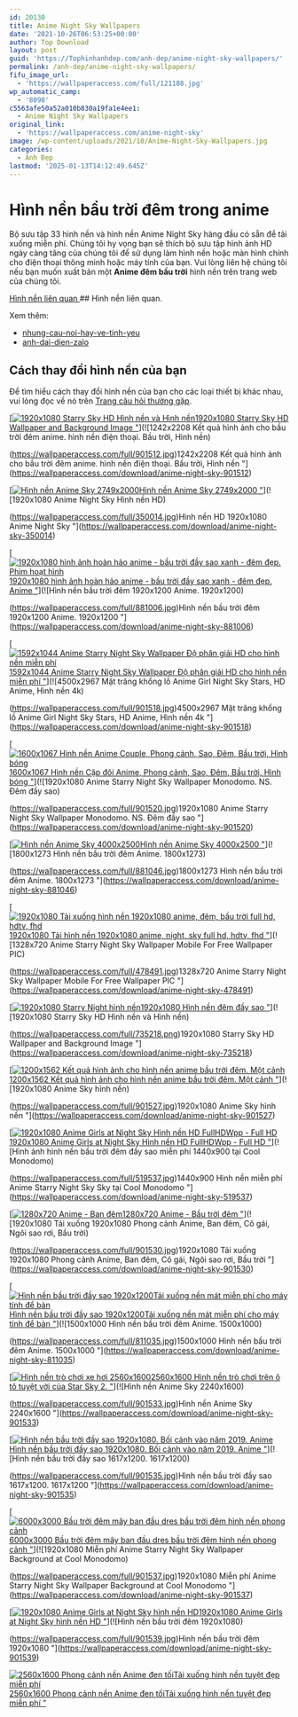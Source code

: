 ```yaml
---
id: 20130
title: Anime Night Sky Wallpapers
date: '2021-10-26T06:53:25+00:00'
author: Top Download
layout: post
guid: 'https://Tophinhanhdep.com/anh-dep/anime-night-sky-wallpapers/'
permalink: /anh-dep/anime-night-sky-wallpapers/
fifu_image_url:
  - 'https://wallpaperaccess.com/full/121188.jpg'
wp_automatic_camp:
  - '8098'
c5563afe50a52a010b830a19fa1e4ee1:
  - Anime Night Sky Wallpapers
original_link:
  - 'https://wallpaperaccess.com/anime-night-sky'
image: /wp-content/uploads/2021/10/Anime-Night-Sky-Wallpapers.jpg
categories:
  - Ảnh Đẹp
lastmod: '2025-01-13T14:12:49.645Z'
---
```

# Hình nền bầu trời đêm trong anime

Bộ sưu tập 33 hình nền và hình nền Anime Night Sky hàng đầu có sẵn để tải xuống miễn phí. Chúng tôi hy vọng bạn sẽ thích bộ sưu tập hình ảnh HD ngày càng tăng của chúng tôi để sử dụng làm hình nền hoặc màn hình chính cho điện thoại thông minh hoặc máy tính của bạn. Vui lòng liên hệ chúng tôi nếu bạn muốn xuất bản một **Anime đêm bầu trời** hình nền trên trang web của chúng tôi.

[Hình nền liên quan ](#related) ## Hình nền liên quan.

   
 Xem thêm:

   
- [nhung-cau-noi-hay-ve-tinh-yeu](https://tophinhanhdep.com/nhung-cau-noi-hay/nhung-cau-noi-hay-ve-tinh-yeu/)
- [anh-dai-dien-zalo](https://tophinhanhdep.com/anh-avatar/anh-dai-dien-zalo/)

## Cách thay đổi hình nền của bạn

Để tìm hiểu cách thay đổi hình nền của bạn cho các loại thiết bị khác nhau, vui lòng đọc về nó trên [Trang câu hỏi thường gặp](https://tophinhanhdep.com/faq/).

  
[[![1920x1080 Starry Sky HD Hình nền và Hình nền](https://wallpaperaccess.com/full/121188.jpg)1920x1080 Starry Sky HD Wallpaper and Background Image "](https://wallpaperaccess.com/download/anime-night-sky-121188)](![1242x2208 Kết quả hình ảnh cho bầu trời đêm anime.  hình nền điện thoại.  Bầu trời, Hình nền)

(https://wallpaperaccess.com/full/901512.jpg)1242x2208 Kết quả hình ảnh cho bầu trời đêm anime. hình nền điện thoại. Bầu trời, Hình nền "](https://wallpaperaccess.com/download/anime-night-sky-901512)

[[![Hình nền Anime Sky 2749x2000](https://wallpaperaccess.com/full/901513.jpg)Hình nền Anime Sky 2749x2000 "](https://wallpaperaccess.com/download/anime-night-sky-901513)](![1920x1080 Anime Night Sky Hình nền HD)

(https://wallpaperaccess.com/full/350014.jpg)Hình nền HD 1920x1080 Anime Night Sky "](https://wallpaperaccess.com/download/anime-night-sky-350014)

[[![1920x1080 hình ảnh hoàn hảo anime - bầu trời đầy sao xanh - đêm đẹp.  Phim hoạt hình](https://wallpaperaccess.com/full/880998.jpg)1920x1080 hình ảnh hoàn hảo anime - bầu trời đầy sao xanh - đêm đẹp. Anime "](https://wallpaperaccess.com/download/anime-night-sky-880998)](![Hình nền bầu trời đêm 1920x1200 Anime.  1920x1200)

(https://wallpaperaccess.com/full/881006.jpg)Hình nền bầu trời đêm 1920x1200 Anime. 1920x1200 "](https://wallpaperaccess.com/download/anime-night-sky-881006)

[[![1592x1044 Anime Starry Night Sky Wallpaper Độ phân giải HD cho hình nền miễn phí](https://wallpaperaccess.com/full/901517.jpg)1592x1044 Anime Starry Night Sky Wallpaper Độ phân giải HD cho hình nền miễn phí "](https://wallpaperaccess.com/download/anime-night-sky-901517)](![4500x2967 Mặt trăng khổng lồ Anime Girl Night Sky Stars, HD Anime, Hình nền 4k)

(https://wallpaperaccess.com/full/901518.jpg)4500x2967 Mặt trăng khổng lồ Anime Girl Night Sky Stars, HD Anime, Hình nền 4k "](https://wallpaperaccess.com/download/anime-night-sky-901518)

[[![1600x1067 Hình nền Anime Couple, Phong cảnh, Sao, Đêm, Bầu trời, Hình bóng](https://wallpaperaccess.com/full/121350.jpg)1600x1067 Hình nền Cặp đôi Anime, Phong cảnh, Sao, Đêm, Bầu trời, Hình bóng "](https://wallpaperaccess.com/download/anime-night-sky-121350)](![1920x1080 Anime Starry Night Sky Wallpaper Monodomo.  NS.  Đêm đầy sao)

(https://wallpaperaccess.com/full/901520.jpg)1920x1080 Anime Starry Night Sky Wallpaper Monodomo. NS. Đêm đầy sao "](https://wallpaperaccess.com/download/anime-night-sky-901520)

[[![Hình nền Anime Sky 4000x2500](https://wallpaperaccess.com/full/901521.png)Hình nền Anime Sky 4000x2500 "](https://wallpaperaccess.com/download/anime-night-sky-901521)](![1800x1273 Hình nền bầu trời đêm Anime.  1800x1273)

(https://wallpaperaccess.com/full/881046.jpg)1800x1273 Hình nền bầu trời đêm Anime. 1800x1273 "](https://wallpaperaccess.com/download/anime-night-sky-881046)

[[![1920x1080 Tải xuống hình nền 1920x1080 anime, đêm, bầu trời full hd, hdtv, fhd](https://wallpaperaccess.com/full/881003.jpg)1920x1080 Tải hình nền 1920x1080 anime, night, sky full hd, hdtv, fhd "](https://wallpaperaccess.com/download/anime-night-sky-881003)](![1328x720 Anime Starry Night Sky Wallpaper Mobile For Free Wallpaper PIC)

(https://wallpaperaccess.com/full/478491.jpg)1328x720 Anime Starry Night Sky Wallpaper Mobile For Free Wallpaper PIC "](https://wallpaperaccess.com/download/anime-night-sky-478491)

[[![1920x1080 Starry Night hình nền](https://wallpaperaccess.com/full/901524.jpg)1920x1080 Hình nền đêm đầy sao "](https://wallpaperaccess.com/download/anime-night-sky-901524)](![1920x1080 Starry Sky HD Hình nền và Hình nền)

(https://wallpaperaccess.com/full/735218.png)1920x1080 Starry Sky HD Wallpaper and Background Image "](https://wallpaperaccess.com/download/anime-night-sky-735218)

[[![1200x1562 Kết quả hình ảnh cho hình nền anime bầu trời đêm.  Một cảnh](https://wallpaperaccess.com/full/881023.jpg)1200x1562 Kết quả hình ảnh cho hình nền anime bầu trời đêm. Một cảnh "](https://wallpaperaccess.com/download/anime-night-sky-881023)](![1920x1080 Anime Sky hình nền)

(https://wallpaperaccess.com/full/901527.jpg)1920x1080 Anime Sky hình nền "](https://wallpaperaccess.com/download/anime-night-sky-901527)

[[![1920x1080 Anime Girls at Night Sky Hình nền HD FullHDWpp - Full HD](https://wallpaperaccess.com/full/121250.jpg)1920x1080 Anime Girls at Night Sky Hình nền HD FullHDWpp - Full HD "](https://wallpaperaccess.com/download/anime-night-sky-121250)](![Hình ảnh hình nền bầu trời đêm đầy sao miễn phí 1440x900 tại Cool Monodomo)

(https://wallpaperaccess.com/full/519537.jpg)1440x900 Hình nền miễn phí Anime Starry Night Sky Sky tại Cool Monodomo "](https://wallpaperaccess.com/download/anime-night-sky-519537)

[[![1280x720 Anime - Ban đêm](https://wallpaperaccess.com/full/881031.jpg)1280x720 Anime - Bầu trời đêm "](https://wallpaperaccess.com/download/anime-night-sky-881031)](![1920x1080 Tải xuống 1920x1080 Phong cảnh Anime, Ban đêm, Cô gái, Ngôi sao rơi, Bầu trời)

(https://wallpaperaccess.com/full/901530.jpg)1920x1080 Tải xuống 1920x1080 Phong cảnh Anime, Ban đêm, Cô gái, Ngôi sao rơi, Bầu trời "](https://wallpaperaccess.com/download/anime-night-sky-901530)

[[![Hình nền bầu trời đầy sao 1920x1200Tải xuống nền mát miễn phí cho máy tính để bàn](https://wallpaperaccess.com/full/901531.jpg)Hình nền bầu trời đầy sao 1920x1200Tải xuống nền mát miễn phí cho máy tính để bàn "](https://wallpaperaccess.com/download/anime-night-sky-901531)](![1500x1000 Hình nền bầu trời đêm Anime.  1500x1000)

(https://wallpaperaccess.com/full/811035.jpg)1500x1000 Hình nền bầu trời đêm Anime. 1500x1000 "](https://wallpaperaccess.com/download/anime-night-sky-811035)

[[![Hình nền trò chơi xe hơi 2560x1600](https://wallpaperaccess.com/full/218850.jpg)2560x1600 Hình nền trò chơi trên ô tô tuyệt vời của Star Sky 2. "](https://wallpaperaccess.com/download/anime-night-sky-218850)](![Hình nền Anime Sky 2240x1600)

(https://wallpaperaccess.com/full/901533.jpg)Hình nền Anime Sky 2240x1600 "](https://wallpaperaccess.com/download/anime-night-sky-901533)

[[![Hình nền bầu trời đầy sao 1920x1080.  Bối cảnh vào năm 2019. Anime](https://wallpaperaccess.com/full/901534.jpg)Hình nền bầu trời đầy sao 1920x1080. Bối cảnh vào năm 2019. Anime "](https://wallpaperaccess.com/download/anime-night-sky-901534)](![Hình nền bầu trời đầy sao 1617x1200.  1617x1200)

(https://wallpaperaccess.com/full/901535.jpg)Hình nền bầu trời đầy sao 1617x1200. 1617x1200 "](https://wallpaperaccess.com/download/anime-night-sky-901535)

[[![6000x3000 Bầu trời đêm mây ban đầu dres bầu trời đêm hình nền phong cảnh](https://wallpaperaccess.com/full/901536.jpg)6000x3000 Bầu trời đêm mây ban đầu dres bầu trời đêm hình nền phong cảnh "](https://wallpaperaccess.com/download/anime-night-sky-901536)](![1920x1080 Miễn phí Anime Starry Night Sky Wallpaper Background at Cool Monodomo)

(https://wallpaperaccess.com/full/901537.jpg)1920x1080 Miễn phí Anime Starry Night Sky Wallpaper Background at Cool Monodomo "](https://wallpaperaccess.com/download/anime-night-sky-901537)

[[![1920x1080 Anime Girls at Night Sky hình nền HD](https://wallpaperaccess.com/full/168791.jpg)1920x1080 Anime Girls at Night Sky hình nền HD "](https://wallpaperaccess.com/download/anime-night-sky-168791)](![Hình nền bầu trời đêm 1920x1080)

(https://wallpaperaccess.com/full/901539.jpg)Hình nền bầu trời đêm 1920x1080 "](https://wallpaperaccess.com/download/anime-night-sky-901539)

[![2560x1600 Phong cảnh nền Anime đen tốiTải xuống hình nền tuyệt đẹp miễn phí](https://wallpaperaccess.com/full/901540.jpg)2560x1600 Phong cảnh nền Anime đen tốiTải xuống hình nền tuyệt đẹp miễn phí "](https://wallpaperaccess.com/download/anime-night-sky-901540)
